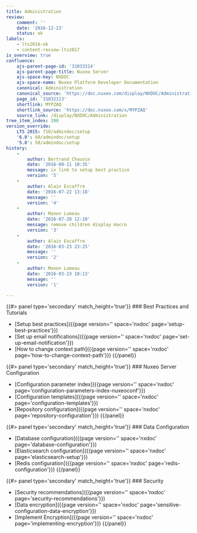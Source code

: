 ```yaml
---
title: Administration
review:
    comment: ''
    date: '2016-12-23'
    status: ok
labels:
    - lts2016-ok
    - content-review-lts2017
is_overview: true
confluence:
    ajs-parent-page-id: '31033314'
    ajs-parent-page-title: Nuxeo Server
    ajs-space-key: NXDOC
    ajs-space-name: Nuxeo Platform Developer Documentation
    canonical: Administration
    canonical_source: 'https://doc.nuxeo.com/display/NXDOC/Administration'
    page_id: '31032113'
    shortlink: MYPZAQ
    shortlink_source: 'https://doc.nuxeo.com/x/MYPZAQ'
    source_link: /display/NXDOC/Administration
tree_item_index: 200
version_override:
    LTS 2015: 710/admindoc/setup
    '6.0': 60/admindoc/setup
    '5.8': 58/admindoc/setup
history:
    - 
        author: Bertrand Chauvin
        date: '2016-08-11 10:35'
        message: ix link to setup best practice
        version: '5'
    - 
        author: Alain Escaffre
        date: '2016-07-22 13:18'
        message: ''
        version: '4'
    - 
        author: Manon Lumeau
        date: '2016-07-20 12:10'
        message: remove children display macro
        version: '3'
    - 
        author: Alain Escaffre
        date: '2016-03-23 23:25'
        message: ''
        version: '2'
    - 
        author: Manon Lumeau
        date: '2016-03-23 10:13'
        message: ''
        version: '1'

---
```

<div class="row" data-equalizer data-equalize-on="medium">

<div class="column medium-6">
{{#> panel type='secondary' match_height='true'}}
### Best Practices and Tutorials

- [Setup best practices]({{page version='' space='nxdoc' page='setup-best-practices'}})
- [Set up email notifications]({{page version='' space='nxdoc' page='set-up-email-notification'}})
- [How to change context path]({{page version='' space='nxdoc' page='how-to-change-context-path'}})
{{/panel}}
</div>

<div class="column medium-6">
{{#> panel type='secondary' match_height='true'}}
### Nuxeo Server Configuration

- [Configuration parameter index]({{page version='' space='nxdoc' page='configuration-parameters-index-nuxeoconf'}})
- [Configuration templates]({{page version='' space='nxdoc' page='configuration-templates'}})
- [Repository configuration]({{page version='' space='nxdoc' page='repository-configuration'}})
{{/panel}}

</div>

</div>

<div class="row" data-equalizer data-equalize-on="medium">

<div class="column medium-6">
{{#> panel type='secondary' match_height='true'}}
### Data Configuration

- [Database configuration]({{page version='' space='nxdoc' page='database-configuration'}})
- [Elasticsearch configuration]({{page version='' space='nxdoc' page='elasticsearch-setup'}})
- [Redis configuration]({{page version='' space='nxdoc' page='redis-configuration'}})
{{/panel}}
</div>

<div class="column medium-6">
{{#> panel type='secondary' match_height='true'}}
### Security

- [Security recommendations]({{page version='' space='nxdoc' page='security-recommendations'}})
- [Data encryption]({{page version='' space='nxdoc' page='sensitive-configuration-data-encryption'}})
- [Implement Encryption]({{page version='' space='nxdoc' page='implementing-encryption'}})
{{/panel}}
</div>

</div>

